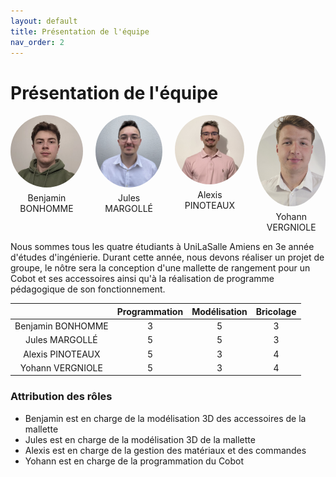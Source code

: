 ```yaml
---
layout: default
title: Présentation de l'équipe
nav_order: 2
---
```


# Présentation de l'équipe
<style>
.grid-container {
    display: grid;
    grid-template-columns: auto auto auto auto;
    gap: 20px;
    text-align: center; /* Pour centrer le texte sous les images */
}

img {
    
}

.rounded-image {
    border-radius: 50%;
    width: 150px; /* Taille des images */
    height: auto;
}

.image-caption {
    margin-top: 5px; /* Espacement entre l'image et le texte */
}
</style>

<div class="grid-container">
    <div>
        <img src="../shared-assets/images/benjamin.jpg" alt="Photo Benjamin" class="rounded-image">
        <p class="image-caption">Benjamin BONHOMME</p>
    </div>
    <div>
        <img src="../shared-assets/images/jules.jpeg" alt="Photo Jules" class="rounded-image">
        <p class="image-caption">Jules MARGOLLÉ</p>
    </div>
    <div>
        <img src="../shared-assets/images/alexis.jpg" alt="Photo Alexis" class="rounded-image">
        <p class="image-caption">Alexis PINOTEAUX</p>
    </div>
    <div>
        <img src="../shared-assets/images/photo_Yohann.jpg" alt="Photo Yohann" class="rounded-image">
        <p class="image-caption">Yohann VERGNIOLE</p>
    </div>
</div>
Nous sommes tous les quatre étudiants à UniLaSalle Amiens en 3e année d'études d'ingénierie.
Durant cette année, nous devons réaliser un projet de groupe, le nôtre sera la conception d'une mallette de rangement pour un Cobot et ses accessoires ainsi qu'à la réalisation de programme pédagogique de son fonctionnement.

|| Programmation | Modélisation | Bricolage |
|:-:|:--:|:---:|:--:|
| Benjamin BONHOMME | 3 | 5 | 3 |
| Jules MARGOLLÉ | 5 | 5 | 3 |
| Alexis PINOTEAUX | 5 | 3 | 4 |
| Yohann VERGNIOLE | 5 | 3 | 4 |

### Attribution des rôles
- Benjamin est en charge de la modélisation 3D des accessoires de la mallette
- Jules est en charge de la modélisation 3D de la mallette
- Alexis est en charge de la gestion des matériaux et des commandes 
- Yohann est en charge de la programmation du Cobot
